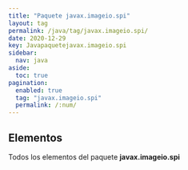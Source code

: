 ```yaml
---
title: "Paquete javax.imageio.spi"
layout: tag
permalink: /java/tag/javax.imageio.spi/
date: 2020-12-29
key: Javapaquetejavax.imageio.spi
sidebar: 
  nav: java
aside: 
  toc: true
pagination: 
  enabled: true
  tag: "javax.imageio.spi"
  permalink: /:num/
---
```


<h2>Elementos</h2>
Todos los elementos del paquete <strong>javax.imageio.spi</strong>
